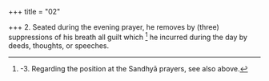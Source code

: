 +++
title = "02"

+++
2. Seated during the evening prayer, he removes by (three) suppressions of his breath all guilt which [^2]  he incurred during the day by deeds, thoughts, or speeches.


[^2]:  -3. Regarding the position at the Sandhyā prayers, see also above.
